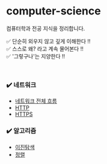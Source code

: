 # computer-science
컴퓨터학과 전공 지식을 정리합니다.

✅ 단순히 외우지 않고 깊게 이해한다 !!     
✅ 스스로 왜? 라고 계속 물어본다 !!     
✅ '그렇구나'는 지양한다 !!

<br>

### ✔️ 네트워크
* [네트워크 전체 흐름](./network/overview.md)
* [HTTP](./network/http.md) 
* [HTTPS](./network/https.md)



### ✔️ 알고리즘
* [이진탐색](./algorithm/binary_search.md)
* [정렬](./algorithm/sorting.md)
